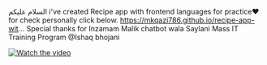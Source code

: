 
السلام علیکم
i've created Recipe app with frontend languages for practice❤️
for check personally click below.
https://mkqazi786.github.io/recipe-app-wit...
Special thanks for Inzamam Malik chatbot wala Saylani Mass IT Training Program @Ishaq bhojani

[![Watch the video](https://img.youtube.com/vi/BXfZlgqAUYQ/maxresdefault.jpg)](https://www.youtube.com/watch?v=BXfZlgqAUYQ)
